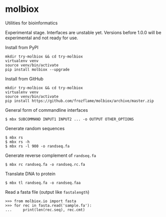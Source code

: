 molbiox
=======

Utilities for bioinformatics

Experimental stage. Interfaces are unstable yet.
Versions before 1.0.0 will be experimental and not ready for use.

Install from PyPI

    mkdir try-molbiox && cd try-molbiox
    virtualenv venv
    source venv/bin/activate
    pip install molbiox --upgrade


Install from GitHub

    mkdir try-molbiox && cd try-molbiox 
    virtualenv venv   
    source venv/bin/activate
    pip install https://github.com/frozflame/molbiox/archive/master.zip

General form of commandline interfaces

    $ mbx SUBCOMMAND INPUT1 INPUT2 ... -o OUTPUT OTHER_OPTIONS

Generate random sequences

    $ mbx rs
    $ mbx rs -h
    $ mbx rs -l 900 -o randseq.fa

Generate reverse complement of `randseq.fa`

    $ mbx rc randseq.fa -o randseq.rc.fa

Translate DNA to protein

    $ mbx tl randseq.fa -o randseq.faa

Read a fasta file (output like `fastalength`)

    >>> from molbiox.io import fasta
    >>> for rec in fasta.read('sample.fa'):
    ...     print(len(rec.seq), rec.cmt)



